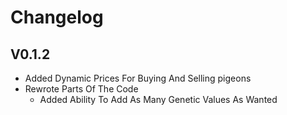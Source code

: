 # Changelog
## V0.1.2
- Added Dynamic Prices For Buying And Selling pigeons  
- Rewrote Parts Of The Code
  - Added Ability To Add As Many Genetic Values As Wanted
